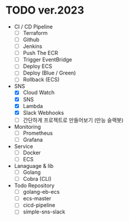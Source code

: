 # TODO ver.2023

- CI / CD Pipeline
  - [ ] Terraform
  - [ ] Github 
  - [ ] Jenkins
  - [ ] Push The ECR
  - [ ] Trigger EventBridge
  - [ ] Deploy ECS
  - [ ] Deploy (Blue / Green)
  - [ ] Rollback (ECS)

- SNS
  - [x] Cloud Watch
  - [x] SNS
  - [x] Lambda
  - [x] Slack Webhooks
  - [ ] 간단하게 프로젝트로 만들어보기 (만능 슬랙봇)

- Monitoring
  - [ ] Prometheus
  - [ ] Grafana

- Service
  - [ ] Docker
  - [ ] ECS
 
- Lanaguage & lib
  - [ ] Golang
  - [ ] Cobra (CLI)

- Todo Repository
  - [ ] golang-eb-ecs
  - [ ] ecs-master
  - [ ] cicd-pipeline
  - [ ] simple-sns-slack
